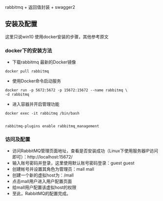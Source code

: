 rabbitmq + 返回值封装 + swagger2
## 安装及配置
这里只说win10 使用docker安装的步骤，其他参考原文

### docker下的安装方法
- 下载rabbitmq 最新的Docker镜像
```
docker pull rabbitmq
```
- 使用Docker命令启动服务
```
docker run -p 5672:5672 -p 15672:15672 --name rabbitmq \
-d rabbitmq
```
- 进入容器并开启管理功能
```
docker exec -it rabbitmq /bin/bash
```
```

rabbitmq-plugins enable rabbitmq_management
```
### 访问及配置
- 访问RabbitMQ管理页面地址，查看是否安装成功（Linux下使用服务器IP访问即可）：http://localhost:15672/
- 输入账号密码并登录，这里使用默认账号密码登录：guest guest
- 创建帐号并设置其角色为管理员：mall mall
- 创建一个新的虚拟host为：/mall
- 点击mall用户进入用户配置页面
- 给mall用户配置该虚拟host的权限
- 至此，RabbitMQ的配置完成。
